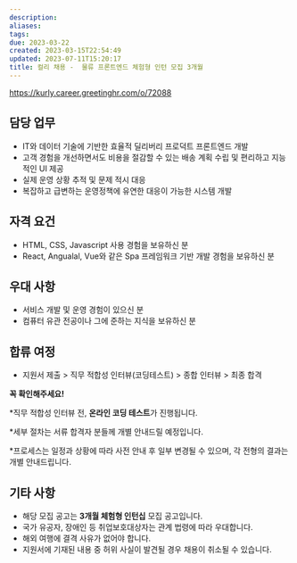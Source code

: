 ```yaml
---
description:
aliases: 
tags: 
due: 2023-03-22
created: 2023-03-15T22:54:49
updated: 2023-07-11T15:20:17
title: 컬리 채용 -  물류 프론트엔드 체험형 인턴 모집 3개월
---
```

https://kurly.career.greetinghr.com/o/72088

## 담당 업무

-   IT와 데이터 기술에 기반한 효율적 딜리버리 프로덕트 프론트엔드 개발
-   고객 경험을 개선하면서도 비용을 절감할 수 있는 배송 계획 수립 및 편리하고 지능적인 UI 제공
-   실제 운영 상황 추적 및 문제 적시 대응
-   복잡하고 급변하는 운영정책에 유연한 대응이 가능한 시스템 개발

  

## 자격 요건

-   HTML, CSS, Javascript 사용 경험을 보유하신 분
-   React, Angualal, Vue와 같은 Spa 프레임워크 기반 개발 경험을 보유하신 분

  

## 우대 사항

-   서비스 개발 및 운영 경험이 있으신 분
-   컴퓨터 유관 전공이나 그에 준하는 지식을 보유하신 분

  

## 합류 여정

-   지원서 제출 > 직무 적합성 인터뷰(코딩테스트) > 종합 인터뷰 > 최종 합격

  

**꼭 확인해주세요!**

*직무 적합성 인터뷰 전, **온라인 코딩 테스트**가 진행됩니다.

*세부 절차는 서류 합격자 분들께 개별 안내드릴 예정입니다.

*프로세스는 일정과 상황에 따라 사전 안내 후 일부 변경될 수 있으며, 각 전형의 결과는 개별 안내드립니다.

  

## 기타 사항

-   해당 모집 공고는 **3개월 체험형 인턴십** 모집 공고입니다.
-   국가 유공자, 장애인 등 취업보호대상자는 관계 법령에 따라 우대합니다.
-   해외 여행에 결격 사유가 없어야 합니다.
-   지원서에 기재된 내용 중 허위 사실이 발견될 경우 채용이 취소될 수 있습니다.